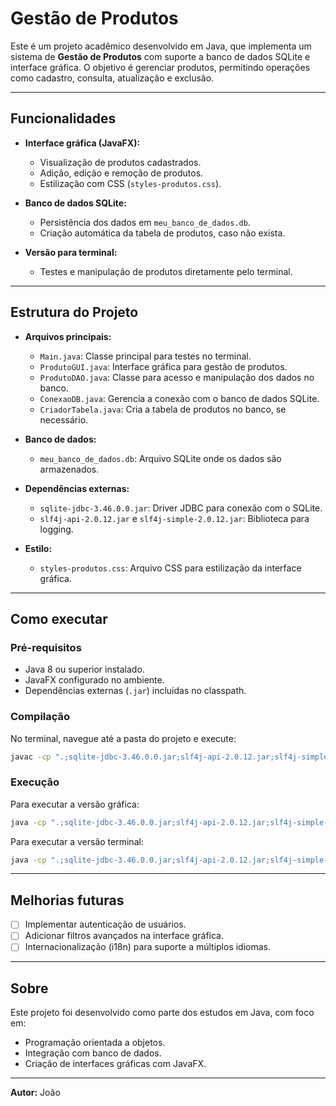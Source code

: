 # Gestão de Produtos

Este é um projeto acadêmico desenvolvido em Java, que implementa um sistema de **Gestão de Produtos** com suporte a banco de dados SQLite e interface gráfica. O objetivo é gerenciar produtos, permitindo operações como cadastro, consulta, atualização e exclusão.

---

## Funcionalidades

- **Interface gráfica (JavaFX):**
  - Visualização de produtos cadastrados.
  - Adição, edição e remoção de produtos.
  - Estilização com CSS (`styles-produtos.css`).

- **Banco de dados SQLite:**
  - Persistência dos dados em `meu_banco_de_dados.db`.
  - Criação automática da tabela de produtos, caso não exista.

- **Versão para terminal:**
  - Testes e manipulação de produtos diretamente pelo terminal.

---

## Estrutura do Projeto

- **Arquivos principais:**
  - `Main.java`: Classe principal para testes no terminal.
  - `ProdutoGUI.java`: Interface gráfica para gestão de produtos.
  - `ProdutoDAO.java`: Classe para acesso e manipulação dos dados no banco.
  - `ConexaoDB.java`: Gerencia a conexão com o banco de dados SQLite.
  - `CriadorTabela.java`: Cria a tabela de produtos no banco, se necessário.

- **Banco de dados:**
  - `meu_banco_de_dados.db`: Arquivo SQLite onde os dados são armazenados.

- **Dependências externas:**
  - `sqlite-jdbc-3.46.0.0.jar`: Driver JDBC para conexão com o SQLite.
  - `slf4j-api-2.0.12.jar` e `slf4j-simple-2.0.12.jar`: Biblioteca para logging.

- **Estilo:**
  - `styles-produtos.css`: Arquivo CSS para estilização da interface gráfica.

---

## Como executar

### Pré-requisitos

- Java 8 ou superior instalado.
- JavaFX configurado no ambiente.
- Dependências externas (`.jar`) incluídas no classpath.

### Compilação

No terminal, navegue até a pasta do projeto e execute:

```bash
javac -cp ".;sqlite-jdbc-3.46.0.0.jar;slf4j-api-2.0.12.jar;slf4j-simple-2.0.12.jar" *.java
```

### Execução

Para executar a versão gráfica:

```bash
java -cp ".;sqlite-jdbc-3.46.0.0.jar;slf4j-api-2.0.12.jar;slf4j-simple-2.0.12.jar" ProdutoGUI
```

Para executar a versão terminal:

```bash
java -cp ".;sqlite-jdbc-3.46.0.0.jar;slf4j-api-2.0.12.jar;slf4j-simple-2.0.12.jar" Main
```

---

## Melhorias futuras

- [ ] Implementar autenticação de usuários.
- [ ] Adicionar filtros avançados na interface gráfica.
- [ ] Internacionalização (i18n) para suporte a múltiplos idiomas.

---

## Sobre

Este projeto foi desenvolvido como parte dos estudos em Java, com foco em:

- Programação orientada a objetos.
- Integração com banco de dados.
- Criação de interfaces gráficas com JavaFX.

---

**Autor:** João
